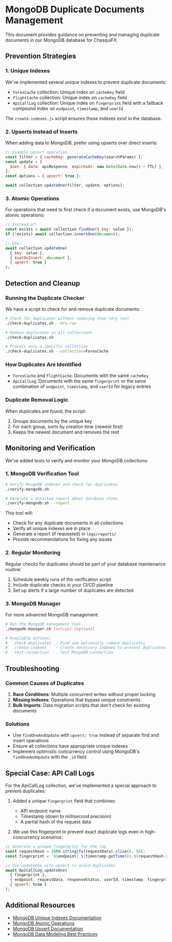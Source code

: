 # MongoDB Duplicate Documents Management

This document provides guidance on preventing and managing duplicate documents in our MongoDB database for ChasquiFX.

## Prevention Strategies

### 1. Unique Indexes

We've implemented several unique indexes to prevent duplicate documents:

- `ForexCache` collection: Unique index on `cacheKey` field
- `FlightCache` collection: Unique index on `cacheKey` field
- `ApiCallLog` collection: Unique index on `fingerprint` field with a fallback compound index on `endpoint`, `timestamp`, and `userId`

The `create-indexes.js` script ensures these indexes exist in the database.

### 2. Upserts Instead of Inserts

When adding data to MongoDB, prefer using upserts over direct inserts:

```javascript
// Example upsert operation
const filter = { cacheKey: generateCacheKey(searchParams) };
const update = {
  $set: { data: apiResponse, expiresAt: new Date(Date.now() + TTL) },
};
const options = { upsert: true };

await collection.updateOne(filter, update, options);
```

### 3. Atomic Operations

For operations that need to first check if a document exists, use MongoDB's atomic operations:

```javascript
// Instead of:
const exists = await collection.findOne({ key: value });
if (!exists) await collection.insertOne(document);

// Use:
await collection.updateOne(
  { key: value },
  { $setOnInsert: document },
  { upsert: true }
);
```

## Detection and Cleanup

### Running the Duplicate Checker

We have a script to check for and remove duplicate documents:

```bash
# Check for duplicates without removing them (dry run)
./check-duplicates.sh --dry-run

# Remove duplicates in all collections
./check-duplicates.sh

# Process only a specific collection
./check-duplicates.sh --collection=ForexCache
```

### How Duplicates Are Identified

- `ForexCache` and `FlightCache`: Documents with the same `cacheKey`
- `ApiCallLog`: Documents with the same `fingerprint` or the same combination of `endpoint`, `timestamp`, and `userId` for legacy entries

### Duplicate Removal Logic

When duplicates are found, the script:

1. Groups documents by the unique key
2. For each group, sorts by creation time (newest first)
3. Keeps the newest document and removes the rest

## Monitoring and Verification

We've added tools to verify and monitor your MongoDB collections:

### 1. MongoDB Verification Tool

```bash
# Verify MongoDB indexes and check for duplicates
./verify-mongodb.sh

# Generate a detailed report about database state
./verify-mongodb.sh --report
```

This tool will:
- Check for any duplicate documents in all collections
- Verify all unique indexes are in place
- Generate a report (if requested) in `logs/reports/`
- Provide recommendations for fixing any issues

### 2. Regular Monitoring

Regular checks for duplicates should be part of your database maintenance routine:

1. Schedule weekly runs of the verification script
2. Include duplicate checks in your CI/CD pipeline
3. Set up alerts if a large number of duplicates are detected

### 3. MongoDB Manager

For more advanced MongoDB management:

```bash
# Run the MongoDB management tool
./mongodb-manager.sh [action] [options]

# Available actions:
#   check-duplicates  - Find and optionally remove duplicates
#   create-indexes    - Create necessary indexes to prevent duplicates
#   test-connection   - Test MongoDB connection
```

## Troubleshooting

### Common Causes of Duplicates

1. **Race Conditions**: Multiple concurrent writes without proper locking
2. **Missing Indexes**: Operations that bypass unique constraints
3. **Bulk Imports**: Data migration scripts that don't check for existing documents

### Solutions

- Use `findOneAndUpdate` with `upsert: true` instead of separate find and insert operations
- Ensure all collections have appropriate unique indexes
- Implement optimistic concurrency control using MongoDB's `findOneAndUpdate` with the `_id` field

## Special Case: API Call Logs

For the ApiCallLog collection, we've implemented a special approach to prevent duplicates:

1. Added a unique `fingerprint` field that combines:
   - API endpoint name
   - Timestamp (down to millisecond precision)
   - A partial hash of the request data

2. We use this fingerprint to prevent exact duplicate logs even in high-concurrency scenarios:

```javascript
// Generate a unique fingerprint for the log
const requestHash = JSON.stringify(requestData).slice(0, 50);
const fingerprint = `${endpoint}_${timestamp.getTime()}_${requestHash.replace(/\W/g, '')}`;

// Use updateOne with upsert to avoid duplicates
await ApiCallLog.updateOne(
  { fingerprint },
  { endpoint, requestData, responseStatus, userId, timestamp, fingerprint },
  { upsert: true }
);
```

## Additional Resources

- [MongoDB Unique Indexes Documentation](https://docs.mongodb.com/manual/core/index-unique/)
- [MongoDB Atomic Operations](https://docs.mongodb.com/manual/core/write-operations-atomicity/)
- [MongoDB Upsert Documentation](https://docs.mongodb.com/manual/reference/method/db.collection.update/#upsert-option)
- [MongoDB Data Modeling Best Practices](https://docs.mongodb.com/manual/core/data-model-design/)

